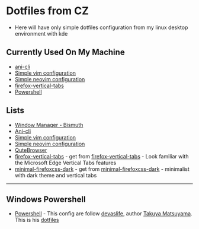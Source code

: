 # Dotfiles from CZ
- Here will have only simple dotfiles configuration from my linux desktop environment with kde

## Currently Used On My Machine
- [ani-cli](https://github.com/pystardust/ani-cli)
- [Simple vim configuration](.vimrc)
- [Simple neovim configuration](/.config/nvim/init.vim)
- [firefox-vertical-tabs](/firefox-vertical-tabs)
- [Powershell](/.config/powershell)

## Lists
- [Window Manager - Bismuth](https://bismuth-forge.github.io/bismuth/) 
- [Ani-cli](https://github.com/pystardust/ani-cli)
- [Simple vim configuration](.vimrc)
- [Simple neovim configuration](/.config/nvim/init.vim)
- [QuteBrowser](/.config/qutebrowser)
- [firefox-vertical-tabs](/firefox-vertical-tabs) - get from [firefox-vertical-tabs](https://github.com/ranmaru22/firefox-vertical-tabs) - Look familiar with the Microsoft Edge Vertical Tabs features
- [minimal-firefoxcss-dark](/minimal-firefoxcss-dark) - get from [minimal-firefoxcss-dark](https://github.com/ch3jun/minimal-firefoxcss-dark) - minimalist with dark theme and vertical tabs

--------------------------------------------------------------------------

## Windows Powershell
- [Powershell](/.config/powershell) - This config are follow [devaslife](https://www.youtube.com/channel/UC7yZ6keOGsvERMp2HaEbbXQ), author [Takuya Matsuyama](https://github.com/craftzdog). This is his [dotfiles](https://github.com/craftzdog/dotfiles-public)
